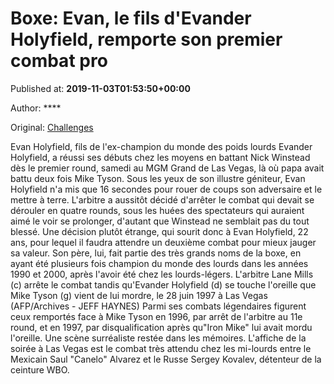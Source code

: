 
# Boxe: Evan, le fils d'Evander Holyfield, remporte son premier combat pro

Published at: **2019-11-03T01:53:50+00:00**

Author: ****

Original: [Challenges](https://www.challenges.fr/sport/boxe-evan-le-fils-d-evander-holyfield-remporte-son-premier-combat-pro_682906)

Evan Holyfield, fils de l'ex-champion du monde des poids lourds Evander Holyfield, a réussi ses débuts chez les moyens en battant Nick Winstead dès le premier round, samedi au MGM Grand de Las Vegas, là où papa avait battu deux fois Mike Tyson.
Sous les yeux de son illustre géniteur, Evan Holyfield n'a mis que 16 secondes pour rouer de coups son adversaire et le mettre à terre. L'arbitre a aussitôt décidé d'arrêter le combat qui devait se dérouler en quatre rounds, sous les huées des spectateurs qui auraient aimé le voir se prolonger, d'autant que Winstead ne semblait pas du tout blessé.
Une décision plutôt étrange, qui sourit donc à Evan Holyfield, 22 ans, pour lequel il faudra attendre un deuxième combat pour mieux jauger sa valeur.
Son père, lui, fait partie des très grands noms de la boxe, en ayant été plusieurs fois champion du monde des lourds dans les années 1990 et 2000, après l'avoir été chez les lourds-légers.
L'arbitre Lane Mills (c) arrête le combat tandis qu'Evander Holyfield (d) se touche l'oreille que Mike Tyson (g) vient de lui mordre, le 28 juin 1997 à Las Vegas (AFP/Archives - JEFF HAYNES)
Parmi ses combats légendaires figurent ceux remportés face à Mike Tyson en 1996, par arrêt de l'arbitre au 11e round, et en 1997, par disqualification après qu"Iron Mike" lui avait mordu l'oreille. Une scène surréaliste restée dans les mémoires.
L'affiche de la soirée à Las Vegas est le combat très attendu chez les mi-lourds entre le Mexicain Saul "Canelo" Alvarez et le Russe Sergey Kovalev, détenteur de la ceinture WBO.
